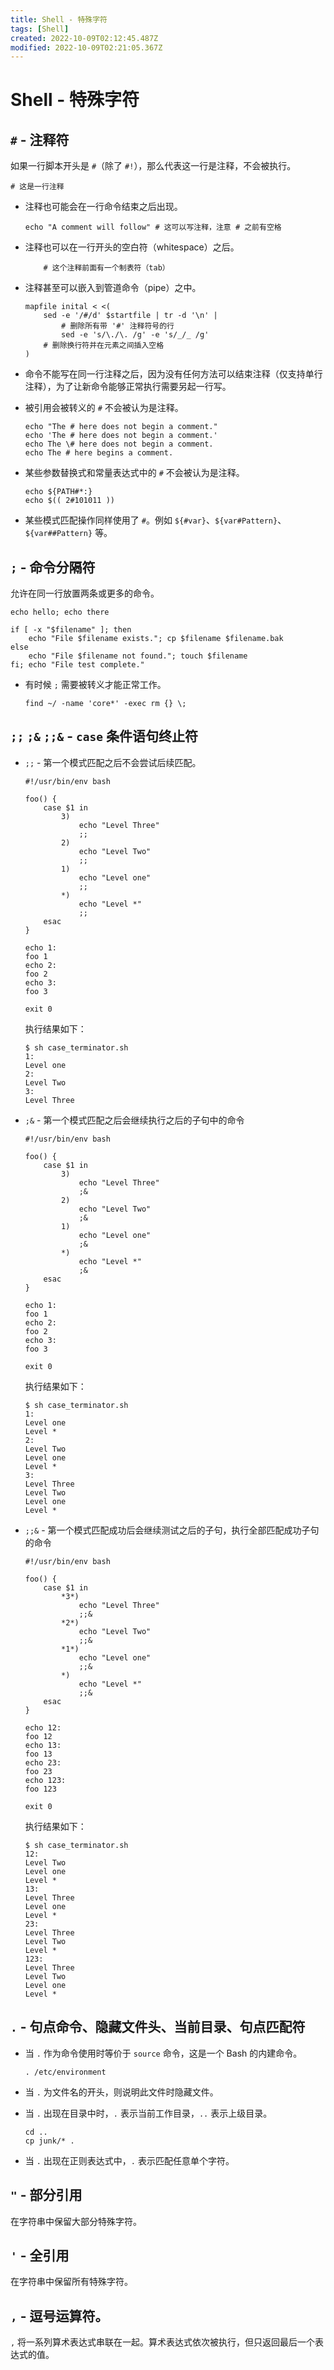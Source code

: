 ```yaml
---
title: Shell - 特殊字符
tags: [Shell]
created: 2022-10-09T02:12:45.487Z
modified: 2022-10-09T02:21:05.367Z
---
```


# Shell - 特殊字符

## `#` - 注释符

如果一行脚本开头是 `#`（除了 `#!`），那么代表这一行是注释，不会被执行。

```shell
# 这是一行注释
```

- 注释也可能会在一行命令结束之后出现。

  ```shell
  echo "A comment will follow" # 这可以写注释，注意 # 之前有空格
  ```

- 注释也可以在一行开头的空白符（whitespace）之后。

  ```shell
      # 这个注释前面有一个制表符（tab）
  ```

- 注释甚至可以嵌入到管道命令（pipe）之中。

  ```shell
  mapfile inital < <(
      sed -e '/#/d' $startfile | tr -d '\n' |
          # 删除所有带 '#' 注释符号的行
          sed -e 's/\./\. /g' -e 's/_/_ /g'
      # 删除换行符并在元素之间插入空格
  )
  ```

- 命令不能写在同一行注释之后，因为没有任何方法可以结束注释（仅支持单行注释），为了让新命令能够正常执行需要另起一行写。

- 被引用会被转义的 `#` 不会被认为是注释。

  ```shell
  echo "The # here does not begin a comment."
  echo 'The # here does not begin a comment.'
  echo The \# here does not begin a comment.
  echo The # here begins a comment.
  ```

- 某些参数替换式和常量表达式中的 `#` 不会被认为是注释。

  ```shell
  echo ${PATH#*:}
  echo $(( 2#101011 ))
  ```

- 某些模式匹配操作同样使用了 `#`。例如 `${#var}`、`${var#Pattern}`、`${var##Pattern}` 等。

## `;` - 命令分隔符

允许在同一行放置两条或更多的命令。

```shell
echo hello; echo there

if [ -x "$filename" ]; then
    echo "File $filename exists."; cp $filename $filename.bak
else
    echo "File $filename not found."; touch $filename
fi; echo "File test complete."
```

- 有时候 `;` 需要被转义才能正常工作。

  ```shell
  find ~/ -name 'core*' -exec rm {} \;
  ```

## `;;` `;&` `;;&` - `case` 条件语句终止符

- `;;` - 第一个模式匹配之后不会尝试后续匹配。

  ```shell
  #!/usr/bin/env bash

  foo() {
      case $1 in
          3)
              echo "Level Three"
              ;;
          2)
              echo "Level Two"
              ;;
          1)
              echo "Level one"
              ;;
          *)
              echo "Level *"
              ;;
      esac
  }

  echo 1:
  foo 1
  echo 2:
  foo 2
  echo 3:
  foo 3

  exit 0
  ```

  执行结果如下：

  ```
  $ sh case_terminator.sh
  1:
  Level one
  2:
  Level Two
  3:
  Level Three
  ```

- `;&` - 第一个模式匹配之后会继续执行之后的子句中的命令

  ```shell
  #!/usr/bin/env bash

  foo() {
      case $1 in
          3)
              echo "Level Three"
              ;&
          2)
              echo "Level Two"
              ;&
          1)
              echo "Level one"
              ;&
          *)
              echo "Level *"
              ;&
      esac
  }

  echo 1:
  foo 1
  echo 2:
  foo 2
  echo 3:
  foo 3

  exit 0
  ```

  执行结果如下：

  ```shell
  $ sh case_terminator.sh
  1:
  Level one
  Level *
  2:
  Level Two
  Level one
  Level *
  3:
  Level Three
  Level Two
  Level one
  Level *
  ```

- `;;&` - 第一个模式匹配成功后会继续测试之后的子句，执行全部匹配成功子句的命令

  ```shell
  #!/usr/bin/env bash

  foo() {
      case $1 in
          *3*)
              echo "Level Three"
              ;;&
          *2*)
              echo "Level Two"
              ;;&
          *1*)
              echo "Level one"
              ;;&
          *)
              echo "Level *"
              ;;&
      esac
  }

  echo 12:
  foo 12
  echo 13:
  foo 13
  echo 23:
  foo 23
  echo 123:
  foo 123

  exit 0
  ```

  执行结果如下：

  ```shell
  $ sh case_terminator.sh
  12:
  Level Two
  Level one
  Level *
  13:
  Level Three
  Level one
  Level *
  23:
  Level Three
  Level Two
  Level *
  123:
  Level Three
  Level Two
  Level one
  Level *
  ```

## `.` - 句点命令、隐藏文件头、当前目录、句点匹配符

- 当 `.` 作为命令使用时等价于 `source` 命令，这是一个 Bash 的内建命令。

  ```shell
  . /etc/environment
  ```

- 当 `.` 为文件名的开头，则说明此文件时隐藏文件。

- 当 `.` 出现在目录中时，`.` 表示当前工作目录，`..` 表示上级目录。

  ```shell
  cd ..
  cp junk/* .
  ```

- 当 `.` 出现在正则表达式中，`.` 表示匹配任意单个字符。

## `"` - 部分引用

在字符串中保留大部分特殊字符。

## `'` - 全引用

在字符串中保留所有特殊字符。

## `,` - 逗号运算符。

`,` 将一系列算术表达式串联在一起。算术表达式依次被执行，但只返回最后一个表达式的值。

```shell

```
